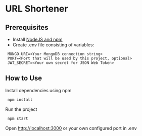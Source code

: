 # URL Shortener
## Prerequisites
- Install [NodeJS and npm](https://nodejs.org/en/download/)
- Create .env file consisting of variables:
```
 MONGO_URI=<Your MongoDB connection string>
 PORT=<Port that will be used by this project, optional>
 JWT_SECRET=<Your own secret for JSON Web Token>
```
## How to Use
Install dependencies using npm
```bash
 npm install
```
Run the project
```bash
 npm start
```
Open [http://localhost:3000](http://localhost:3000) or your own configured port in .env